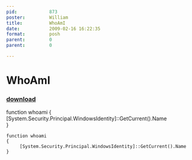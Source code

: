 ```yaml
---
pid:            873
poster:         William
title:          WhoAmI
date:           2009-02-16 16:22:35
format:         posh
parent:         0
parent:         0

---
```


# WhoAmI

### [download](873.ps1)

function whoami
{
     [System.Security.Principal.WindowsIdentity]::GetCurrent().Name		
}

```posh
function whoami
{
     [System.Security.Principal.WindowsIdentity]::GetCurrent().Name		
}
```
